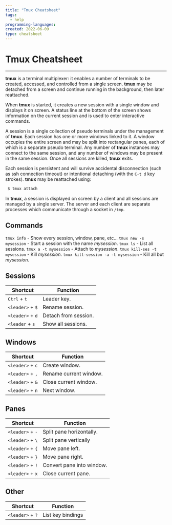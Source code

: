```yaml
---
title: "Tmux Cheatsheet"
tags:
  - help
programming-languages:
created: 2022-06-09
type: cheatsheet
---
```

# Tmux Cheatsheet
---
**tmux** is a terminal multiplexer: it enables a number of terminals to be created, accessed, and controlled from a single screen.  **tmux** may be detached from a screen and continue running in the background, then later reattached.

   When **tmux** is started, it creates a new session with a single window and displays it on screen.  A status line at the bottom of the screen shows information on the current session and is used to enter interactive commands.

   A session is a single collection of pseudo terminals under the management of **tmux**.  Each session has one or more windows linked to it.  A window occupies the entire screen and may be split into rectangular panes, each of which is a separate pseudo terminal. Any number of **tmux** instances may connect to the same session, and any number of windows may be present in the same session.  Once all sessions are killed, **tmux** exits.

   Each session is persistent and will survive accidental disconnection (such as ssh connection timeout) or intentional detaching (with the `C-t d` key strokes).  **tmux** may be reattached using:

```bash
 $ tmux attach
```

In **tmux**, a session is displayed on screen by a client and all sessions are managed by a single server. The server and each client are separate processes which communicate through a socket in `/tmp`.

## Commands
`tmux info` - Show every session, window, pane, etc...
`tmux new -s mysession` - Start a session with the name _mysession_.
`tmux ls` - List all sessions.
`tmux a -t mysession` - Attach to _mysession_.
`tmux kill-ses -t mysession` - Kill _mysession_.
`tmux kill-session -a -t mysession` - Kill all but _mysession_.

## Sessions
| Shortcut         | Function               |
| ---------------- | ---------------------- |
| `Ctrl` + `t`     | Leader key.            |
| `<leader>` + `$` | Rename session.        |
| `<leader>` + `d` | Detach from session.   |
| `<leader` + `s`  | Show all sessions.     |

## Windows
| Shortcut         | Function               |
| ---------------- | ---------------------- |
| `<leader>` + `c` | Create window.         |
| `<leader>` + `,` | Rename current window. |
| `<leader>` + `&` | Close current window.  |
| `<leader>` + `n` | Next window.           |

## Panes
| Shortcut         | Function                  |
| ---------------- | ------------------------- |
| `<leader>` + `-` | Split pane horizontally.  |
| `<leader>` + `\` | Split pane vertically     |
| `<leader>` + `{` | Move pane left.           |
| `<leader>` + `}` | Move pane right.          |
| `<leader>` + `!` | Convert pane into window. |
| `<leader>` + `x` | Close current pane.       |

## Other
| Shortcut         | Function          |
| ---------------- | ----------------- |
| `<leader>` + `?` | List key bindings |